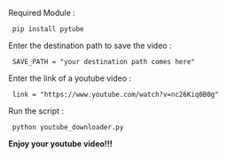 Required Module :

     pip install pytube

Enter the destination path to save the video : 

     SAVE_PATH = "your destination path comes here"

Enter the link of a youtube video :

     link = "https://www.youtube.com/watch?v=nc26Kiq0B0g"
     
Run the script :

     python youtube_downloader.py
     

**Enjoy your youtube video!!!**
